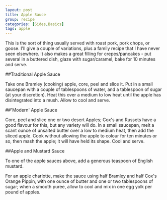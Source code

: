 ```yaml
---
layout: post
title: Apple Sauce
group: recipe
categories: [Sides,Basics]
tags: apple
---
```


This is the sort of thing usually served with roast pork, pork chops, or goose.  I'll give a couple of variations, plus a family recipe that I have never seen elsewhere.  It also makes a great filling for crepes/pancakes - put several in a buttered dish, glaze with sugar/caramel, bake for 10 minutes and serve.

##Traditional Apple Sauce

Take one Bramley (cooking) apple, core, peel and slice it.  Put in a small saucepan with a couple of tablespoons of water, and a tablespoon of sugar (at your discretion).  Heat this over a medium to low heat until the apple has disintegrated into a mush.  Allow to cool and serve.

##'Modern' Apple Sauce

Core, peel and slice one or two desert Apples; Cox's and Russets have a good flavour for this, but any variety will do.  In a small saucepan, melt a scant ounce of unsalted butter over a low to medium heat, then add the sliced apple.  Cook without allowing the apple to colour for ten minutes or so, then mash the apple; it will have held its shape.  Cool and serve.

##Apple and Mustard Sauce

To one of the apple sauces above, add a generous teaspoon of English mustard.

For an apple charlotte, make the sauce using half Bramley and half Cox's Orange Pippin, with one ounce of butter and one or two tablespoons of sugar; when a smooth puree, allow to cool and mix in one egg yolk per pound of apples.

